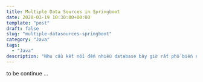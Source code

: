 ```yaml
---
title: Multiple Data Sources in Springboot
date: 2020-03-19 10:30:00+00:00
template: "post"
draft: false
slug: "multiple-datasources-springboot"
category: "Java"
tags:
  - "Java"
description: "Nhu cầu kết nối đến nhiều database bây giờ rất phổ biến nếu làm việc về multi-tenancy hay ecommerce, RDBMS và noSQL cũng được"
---
```


to be continue ...
